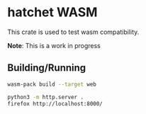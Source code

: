 
# hatchet WASM

This crate is used to test wasm compatibility.

**Note**: This is a work in progress

## Building/Running

```bash
wasm-pack build --target web
```

```bash
python3 -m http.server .
firefox http://localhost:8000/
```
